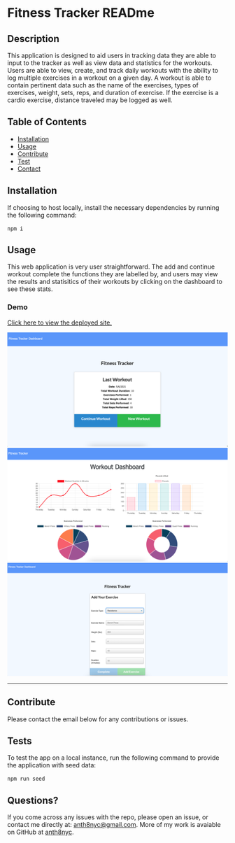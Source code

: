 
# Fitness Tracker READme


## Description
This application is designed to aid users in tracking data they are able to input to the tracker as well as view data and statistics for the workouts. Users are able to view, create, and track daily workouts with the ability to log multiple exercises in a workout on a given day. A workout is able to contain pertinent data such as the name of the exercises, types of exercises, weight, sets, reps, and duration of exercise. If the exercise is a cardio exercise, distance traveled may be logged as well.
## Table of Contents
- [Installation](#installation)
- [Usage](#usage)
- [Contribute](##contribute)
- [Test](##tests)
- [Contact](##questions?)

## Installation
If choosing to host locally, install the necessary dependencies by running the following command:

    npm i

## Usage
This web application is very user straightforward. The add and continue workout complete the functions they are labelled by, and users may view the results and statisitics of their workouts by clicking on the dashboard to see these stats.
### Demo

[Click here to view the deployed site.](https://hidden-falls-38045.herokuapp.com/)

![Site showing ability to continue or add workout/exercise information](./assets/fittrackdem1.png)
![Site showing workout/exercise statistic information on dashboard](./assets/fittrackdem2.png)
![Site showing ability to describe the details of a workout/exercise](./assets/fittrackdem3.png)

---  

## Contribute
Please contact the email below for any contributions or issues.

## Tests
To test the app on a local instance, run the following command to provide the application with seed data:

    npm run seed

## Questions?
If you come across any issues with the repo, please open an issue, or contact me directly at: anth8nyc@gmail.com. More of my work is avaiable on GitHub at [anth8nyc](https://github.com/anth8nyc/).

